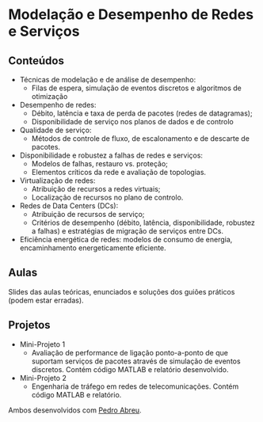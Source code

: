 # Modelação e Desempenho de Redes e Serviços
## Conteúdos
* Técnicas de modelação e de análise de desempenho: 
  * Filas de espera, simulação de eventos discretos e algoritmos de otimização
* Desempenho de redes: 
  * Débito, latência e taxa de perda de pacotes (redes de datagramas); 
  * Disponibilidade de serviço nos planos de dados e de controlo
* Qualidade de serviço: 
  * Métodos de controle de fluxo, de escalonamento e de descarte de pacotes.
* Disponibilidade e robustez a falhas de redes e serviços: 
  * Modelos de falhas, restauro vs. proteção;
  * Elementos críticos da rede e avaliação de topologias.
* Virtualização de redes: 
  * Atribuição de recursos a redes virtuais;
  * Localização de recursos no plano de controlo.
* Redes de Data Centers (DCs): 
  * Atribuição de recursos de serviço;
  * Critérios de desempenho (débito, latência, disponibilidade, robustez a falhas) e estratégias de migração de serviços entre DCs.
* Eficiência energética de redes: modelos de consumo de energia, encaminhamento energeticamente eficiente.
## Aulas
Slides das aulas teóricas, enunciados e soluções dos guiões práticos (podem estar erradas).

## Projetos
* Mini-Projeto 1
  * Avaliação de performance de ligação ponto-a-ponto de que suportam serviços de pacotes através de simulação de eventos discretos. Contém código MATLAB e relatório desenvolvido.
* Mini-Projeto 2
  * Engenharia de tráfego em redes de telecomunicações. Contém código MATLAB e relatório.

Ambos desenvolvidos com [Pedro Abreu](https://github.com/Torrakanor611).
